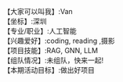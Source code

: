 【大家可以叫我】:Van   
【坐标】:深圳    
【专业/职业】:人工智能   
【兴趣爱好】:coding, reading ,摄影   
【项目技能】:RAG, GNN, LLM    
【组队情况】:未组队，快来一起!   
【本期活动目标】:做出好项目   